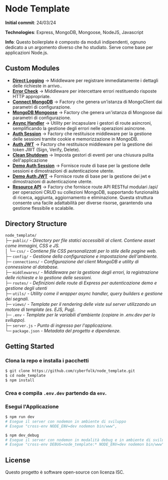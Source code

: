 # Node Template

**Initial commit**: 24/03/24

**Technologies**: Express, MongoDB, Mongoose, NodeJS, Javascript

**Info**: Questo boilerplate è composto da moduli indipendenti, ognuno dedicato a un argomento diverso che ho studiato. Serve come base per applicazioni Node.js.

## Custom Modules

-   **[Direct Logging](./middlewares/directLogger.js)** &rarr; Middleware per registrare immediatamente i dettagli delle richieste in arrivo..
-   **[Error Check](./middlewares/errorCheck.js)** &rarr; Middleware per intercettare errori restituendo risposte HTTP appropriate.
-   **[Connect MongoDB](./connections/connectMongoDB.js)** &rarr; Factory che genera un'istanza di MongoClient dai parametri di configurazione.
-   **[MongoDB Mongoose](./connections/connectMongoose.js)** &rarr; Factory che genera un'istanza di Mongoose dai parametri di configurazione.
-   **[Async Handler](./utils/asyncHandler.js)** &rarr; Utility per incapsulare i gestori di route asincroni, semplificando la gestione degli errori nelle operazioni asincrone.
-   **[Auth Session](./middlewares/auth-session.js)** &rarr; Factory che restituisce middleware per la gestione delle sessioni tramite cookie e memorizzazione in MongoDB.
-   **[Auth JWT](./middlewares/auth-jwt.js)** &rarr; Factory che restituisce middleware per la gestione dei token JWT (Sign, Verify, Delete).
-   **[Clean Shutdown](./utils/eventHandler.js)** &rarr; Imposta gestori di eventi per una chiusura pulita dell'applicazione
-   **[Demo Auth Session](./routes/demo-auth-session.js)** &rarr; Fornisce route di base per la gestione delle sessioni e dimostrazioni di autenticazione utente.
-   **[Demo Auth JWT](./routes/demo-auth-session.js)** &rarr; Fornisce route di base per la gestione dei jwt e dimostrazioni di autenticazione utente.
-   **[Resource API](./routes/api-resource.js)** &rarr; Factory che fornisce route API RESTful modulari /api/<resource> per operazioni CRUD su collezioni MongoDB, supportando funzionalità di ricerca, aggiunta, aggiornamento e eliminazione. Questa struttura consente una facile adattabilità per diverse risorse, garantendo una gestione flessibile e scalabile.

## Directory Structure

`node_template/`  
├─ `public/` _- Directory per file statici accessibili al client. Contiene asset come immagini, CSS e JS._  
│ └─ `css/` _- Contiene file CSS personalizzati per lo stile delle pagine web._  
├─ `config/` _- Gestione della configurazione e impostazione dell'ambiente._  
├─ `connections/` _- Configurazione del client MongoDB e utility di connessione al database._  
├─ `middlewares/` _- Middleware per la gestione degli errori, la registrazione delle richieste e la gestione delle sessioni._  
├─ `routes/` _- Definizioni delle route di Express per autenticazione demo e gestione degli utenti_  
├─ `utils/` _- Utility come il wrapper async handler, query builders e gestione dei segnali._  
├─ `views/` _- Template per il rendering delle viste sul server utilizzando un motore di template (es. EJS, Pug)._  
├─ `.env` _- Template per le variabili d'ambiente (copiare in .env.dev per lo sviluppo)._  
├─ `server.js` _- Punto di ingresso per l'applicazione._  
└─ `package.json` _- Metadata del progetto e dipendenze._

## Getting Started

### Clona la repo e installa i pacchetti

```bash
$ git clone https://github.com/cyberfolk/node_template.git
$ cd node_template
$ npm install
```

### Crea e compila `.env.dev` partendo da `env`.

### Esegui l'Applicazione

```bash
$ npm run dev
# Esegue il server con nodemon in ambiente di sviluppo
# Esegue "cross-env NODE_ENV=dev nodemon bin/www",

$ npm dev_debug
# Esegue il server con nodemon in modalità debug e in ambiente di sviluppo
# Esegue "cross-env DEBUG=node_template:* NODE_ENV=dev nodemon bin/www"
```

## License

Questo progetto è software open-source con licenza ISC.
